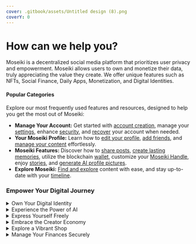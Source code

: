 ```yaml
---
cover: .gitbook/assets/Untitled design (8).png
coverY: 0
---
```


# How can we help you?

Moseiki is a decentralized social media platform that prioritizes user privacy and empowerment. Moseiki allows users to own and monetize their data, truly appreciating the value they create. We offer unique features such as NFTs, Social Finance, Daily Apps, Monetization, and Digital Identities.

#### Popular Categories

Explore our most frequently used features and resources, designed to help you get the most out of Moseiki:

* **Manage Your Account:** Get started with [account creation](manage-your-account/sign-up-and-get-started/create-a-moseiki-account.md), manage your [settings](manage-your-account/create-a-moseiki-account/account-settings/), enhance [security](manage-your-account/sign-up-and-get-started/account-security.md), and [recover](manage-your-account/sign-up-and-get-started/account-recovery.md) your account when needed.
* **Your Moseiki Profile:** Learn how to [edit your profile](manage-your-account/your-moseiki-profile/edit-your-profile.md), [add friends](manage-your-account/your-moseiki-profile/edit-your-profile.md#how-to-add-users-as-friends-to-your-profile), and [manage your content](moseiki-features/share-a-post/create-a-post.md) effortlessly.
* **Moseiki Features:** Discover how to [share posts](moseiki-features/share-a-post/engage-with-posts/share.md), [create lasting memories](moseiki-features/create-a-memory.md), utilize the blockchain [wallet](moseiki-features/blockchain-wallet.md), customize your [Moseiki Handle](moseiki-features/moseiki-handle.md), enjoy [stories](moseiki-features/stories.md), and [generate AI profile pictures](moseiki-features/ai-profile-picture-generation.md).
* **Explore Moseiki:** [Find and explore](explore-moseiki/search-and-explore.md) content with ease, and stay up-to-date with your [timeline](explore-moseiki/how-timeline-works.md).

### Empower Your Digital Journey

<details>

<summary>Own Your Digital Identity</summary>

At Moseiki, your digital identity is uniquely yours. Claim your exclusive Moseiki Handle to interact and participate within a secure, decentralized environment. With full ownership of your data, you can confidently express yourself and engage with the community.

</details>

<details>

<summary>Experience the Power of AI</summary>

Meet MO, your personal AI assistant, designed to enhance your Moseiki journey. From personalized support to creative tools, MO is here to help you navigate and maximize the platform's potential.

</details>

<details>

<summary>Express Yourself Freely</summary>

Unleash your creativity and share your experiences without limitations. Moseiki ensures that your data remains yours, providing a platform where your voice can be heard without compromise.

</details>

<details>

<summary>Embrace the Creator Economy</summary>

Monetize your talents and creativity through our innovative NFT features. Turn your digital creations into valuable assets and unlock new revenue streams, transforming your hobbies into thriving ventures.

</details>

<details>

<summary>Explore a Vibrant Shop</summary>

Dive into a bustling Shop where you can discover, buy, sell, and trade unique digital creations. Connect with a global community of artists and collectors, and find inspiration in the diverse array of digital art and collectibles.

</details>

<details>

<summary>Manage Your Finances Securely</summary>

The Moseiki Wallet offers a safe and intuitive space to store and manage your cryptocurrencies and NFTs. Enjoy peace of mind knowing your digital assets are protected with the highest security standards.

</details>
